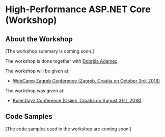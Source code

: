 # High-Performance ASP.NET Core (Workshop)

## About the Workshop
[The workshop summary is coming soon.]

The workshop is done together with [Dobriša Adamec](https://twitter.com/dadamec).

The workshop will be given at:

- [WebCamp Zagreb Conference (Zagreb, Croatia on October 3rd, 2018)](https://2018.webcampzg.org/workshops/high-performance-aspnet-core/)

The workshop was given at:

- [KulenDayz Conference (Osijek, Croatia on August 31st, 2018)](http://www.kulendayz.com/Agenda/Session/3381)

## Code Samples
[The code samples used in the workshop are coming soon.]